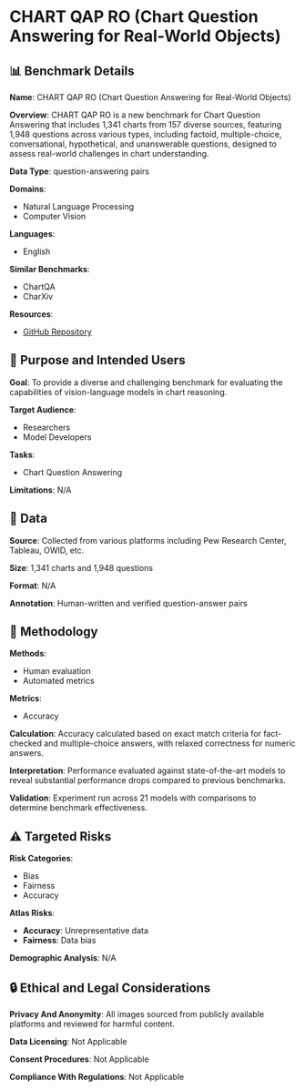 # CHART QAP RO (Chart Question Answering for Real-World Objects)

## 📊 Benchmark Details

**Name**: CHART QAP RO (Chart Question Answering for Real-World Objects)

**Overview**: CHART QAP RO is a new benchmark for Chart Question Answering that includes 1,341 charts from 157 diverse sources, featuring 1,948 questions across various types, including factoid, multiple-choice, conversational, hypothetical, and unanswerable questions, designed to assess real-world challenges in chart understanding.

**Data Type**: question-answering pairs

**Domains**:
- Natural Language Processing
- Computer Vision

**Languages**:
- English

**Similar Benchmarks**:
- ChartQA
- CharXiv

**Resources**:
- [GitHub Repository](https://github.com/visnlp/ChartQAPro)

## 🎯 Purpose and Intended Users

**Goal**: To provide a diverse and challenging benchmark for evaluating the capabilities of vision-language models in chart reasoning.

**Target Audience**:
- Researchers
- Model Developers

**Tasks**:
- Chart Question Answering

**Limitations**: N/A

## 💾 Data

**Source**: Collected from various platforms including Pew Research Center, Tableau, OWID, etc.

**Size**: 1,341 charts and 1,948 questions

**Format**: N/A

**Annotation**: Human-written and verified question-answer pairs

## 🔬 Methodology

**Methods**:
- Human evaluation
- Automated metrics

**Metrics**:
- Accuracy

**Calculation**: Accuracy calculated based on exact match criteria for fact-checked and multiple-choice answers, with relaxed correctness for numeric answers.

**Interpretation**: Performance evaluated against state-of-the-art models to reveal substantial performance drops compared to previous benchmarks.

**Validation**: Experiment run across 21 models with comparisons to determine benchmark effectiveness.

## ⚠️ Targeted Risks

**Risk Categories**:
- Bias
- Fairness
- Accuracy

**Atlas Risks**:
- **Accuracy**: Unrepresentative data
- **Fairness**: Data bias

**Demographic Analysis**: N/A

## 🔒 Ethical and Legal Considerations

**Privacy And Anonymity**: All images sourced from publicly available platforms and reviewed for harmful content.

**Data Licensing**: Not Applicable

**Consent Procedures**: Not Applicable

**Compliance With Regulations**: Not Applicable
